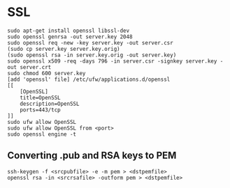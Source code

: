 # SSL

    sudo apt-get install openssl libssl-dev
    sudo openssl genrsa -out server.key 2048
    sudo openssl req -new -key server.key -out server.csr
    (sudo cp server.key server.key.orig)
    (sudo openssl rsa -in server.key.orig -out server.key)
    sudo openssl x509 -req -days 796 -in server.csr -signkey server.key -out server.crt
    sudo chmod 600 server.key
    [add 'openssl' file] /etc/ufw/applications.d/openssl
    [[
        [OpenSSL]
        title=OpenSSL
        description=OpenSSL
        ports=443/tcp
    ]]
    sudo ufw allow OpenSSL
    sudo ufw allow OpenSSL from <port>
    sudo openssl engine -t

## Converting .pub and RSA keys to PEM

    ssh-keygen -f <srcpubfile> -e -m pem > <dstpemfile>
    openssl rsa -in <srcrsafile> -outform pem > <dstpemfile>
